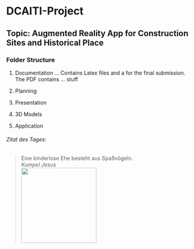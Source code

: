 # DCAITI-Project
## Topic: Augmented Reality App for Construction Sites and Historical Place

### Folder Structure
1. Documentation
... Contains Latex files and a for the final submission. The PDF contains ... stuff

2. Planning

3. Presentation

4. 3D Models

5. Application




###### Zitat des Tages:
> Eine kinderlose Ehe besteht aus Spaßvögeln.  
> *Kumpel Jesus*  
> <img src="https://upload.wikimedia.org/wikipedia/en/9/93/Buddy_christ.jpg" width="200">  


